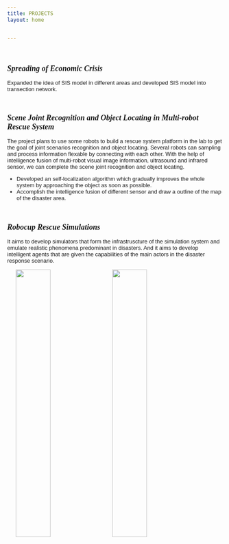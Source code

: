 ```yaml
---
title: PROJECTS
layout: home


---
```


<br />


<font face="helvetica"  size=2.5 >



### <font face="adobe" size=4>***Spreading of Economic Crisis***</font>

Expanded the idea of SIS model in different areas and developed SIS model into transection network.

<br /> 


### <font face="adobe" size=4>***Scene Joint Recognition and Object Locating in Multi-robot Rescue System***</font>

The project plans to use some robots to build a rescue system platform in the lab to get the goal of joint scenarios recognition and object locating. Several robots can sampling and process information flexable by connecting with each other. With the help of intelligence fusion of multi-robot visual image information, ultrasound and infrared sensor, we can complete the scene joint recognition and object locating.

 * Developed an self-localization algorithm which gradually improves the whole system by approaching the object as soon as possible.
 * Accomplish the intelligence fusion of different sensor and draw a outline of the map of the disaster area.

<br /> 
  
### <font face="adobe" size=4>***Robocup Rescue Simulations***</font>

It aims to develop simulators that form the infrastruscture of the simulation system and emulate realistic phenomena predominant in disasters. And it aims to develop intelligent agents that are given the capabilities of the main actors in the disaster response scenario.






 <img src="7xo4c2.com1.z0.glb.clouddn.comrescue.png" width=40% hspace="20">
  <img src="http://a.fsdn.com/con/app/proj/roborescue/screenshots/Screenshot%20from%202013-04-13%2019:38:04.png" width=40%>
 
 